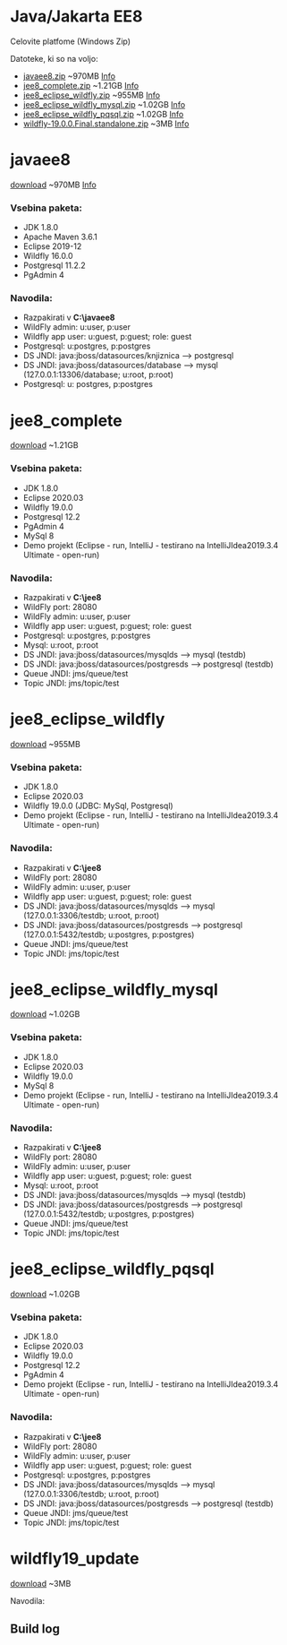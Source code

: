 # Java/Jakarta EE8
Celovite platfome (Windows Zip)

Datoteke, ki so na voljo:
- [javaee8.zip](http://164.8.250.220/jee8/javaee8.zip) ~970MB [Info](#javaee8)
- [jee8_complete.zip](http://164.8.250.220/jee8/jee8_complete.zip) ~1.21GB [Info](#jee8_complete)
- [jee8_eclipse_wildfly.zip](http://164.8.250.220/jee8/jee8_eclipse_wildfly.zip) ~955MB [Info](#jee8_eclipse_wildfly)
- [jee8_eclipse_wildfly_mysql.zip](http://164.8.250.220/jee8/jee8_eclipse_wildfly_mysql.zip) ~1.02GB [Info](#jee8_eclipse_wildfly_mysql)
- [jee8_eclipse_wildfly_pqsql.zip](http://164.8.250.220/jee8/jee8_eclipse_wildfly_pqsql.zip) ~1.02GB [Info](#jee8_eclipse_wildfly_pqsql)
- [wildfly-19.0.0.Final.standalone.zip](http://164.8.250.220/jee8/wildfly-19.0.0.Final.standalone.zip) ~3MB [Info](#wildfly19_update)



# javaee8
[download](http://164.8.250.220/jee8/javaee8.zip) ~970MB [Info](#link)

### Vsebina paketa:
- JDK 1.8.0
- Apache Maven 3.6.1
- Eclipse 2019-12
- Wildfly 16.0.0
- Postgresql 11.2.2
- PgAdmin 4

### Navodila:

- Razpakirati v **C:\javaee8**
- WildFly admin: u:user, p:user
- Wildfly app user: u:guest, p:guest; role: guest
- Postgresql: u:postgres, p:postgres
- DS JNDI: java:jboss/datasources/knjiznica --> postgresql
- DS JNDI: java:jboss/datasources/database --> mysql (127.0.0.1:13306/database; u:root, p:root)
- Postgresql: u: postgres, p:postgres



# jee8_complete
[download](http://164.8.250.220/jee8/jee8_complete.zip) ~1.21GB

### Vsebina paketa:
- JDK 1.8.0
- Eclipse 2020.03
- Wildfly 19.0.0
- Postgresql 12.2
- PgAdmin 4
- MySql 8
- Demo projekt (Eclipse - run, IntelliJ - testirano na IntelliJIdea2019.3.4 Ultimate - open-run)

### Navodila:

- Razpakirati v **C:\jee8**
- WildFly port: 28080
- WildFly admin: u:user, p:user
- Wildfly app user: u:guest, p:guest; role: guest
- Postgresql: u:postgres, p:postgres
- Mysql: u:root, p:root
- DS JNDI: java:jboss/datasources/mysqlds --> mysql (testdb)
- DS JNDI: java:jboss/datasources/postgresds --> postgresql (testdb)
- Queue JNDI: jms/queue/test
- Topic JNDI: jms/topic/test



# jee8_eclipse_wildfly
[download](http://164.8.250.220/jee8/jee8_eclipse_wildfly.zip) ~955MB

### Vsebina paketa:
- JDK 1.8.0
- Eclipse 2020.03
- Wildfly 19.0.0 (JDBC: MySql, Postgresql)
- Demo projekt (Eclipse - run, IntelliJ - testirano na IntelliJIdea2019.3.4 Ultimate - open-run)

### Navodila:

- Razpakirati v **C:\jee8**
- WildFly port: 28080
- WildFly admin: u:user, p:user
- Wildfly app user: u:guest, p:guest; role: guest
- DS JNDI: java:jboss/datasources/mysqlds --> mysql (127.0.0.1:3306/testdb; u:root, p:root)
- DS JNDI: java:jboss/datasources/postgresds --> postgresql (127.0.0.1:5432/testdb; u:postgres, p:postgres)
- Queue JNDI: jms/queue/test
- Topic JNDI: jms/topic/test



# jee8_eclipse_wildfly_mysql
[download](http://164.8.250.220/jee8/jee8_eclipse_wildfly_mysql.zip) ~1.02GB

### Vsebina paketa:
- JDK 1.8.0
- Eclipse 2020.03
- Wildfly 19.0.0
- MySql 8
- Demo projekt (Eclipse - run, IntelliJ - testirano na IntelliJIdea2019.3.4 Ultimate - open-run)

### Navodila:

- Razpakirati v **C:\jee8**
- WildFly port: 28080
- WildFly admin: u:user, p:user
- Wildfly app user: u:guest, p:guest; role: guest
- Mysql: u:root, p:root
- DS JNDI: java:jboss/datasources/mysqlds --> mysql (testdb)
- DS JNDI: java:jboss/datasources/postgresds --> postgresql (127.0.0.1:5432/testdb; u:postgres, p:postgres)
- Queue JNDI: jms/queue/test
- Topic JNDI: jms/topic/test



# jee8_eclipse_wildfly_pqsql
[download](http://164.8.250.220/jee8/jee8_eclipse_wildfly_pqsql.zip) ~1.02GB

### Vsebina paketa:
- JDK 1.8.0
- Eclipse 2020.03
- Wildfly 19.0.0
- Postgresql 12.2
- PgAdmin 4
- Demo projekt (Eclipse - run, IntelliJ - testirano na IntelliJIdea2019.3.4 Ultimate - open-run)

### Navodila:

- Razpakirati v **C:\jee8**
- WildFly port: 28080
- WildFly admin: u:user, p:user
- Wildfly app user: u:guest, p:guest; role: guest
- Postgresql: u:postgres, p:postgres
- DS JNDI: java:jboss/datasources/mysqlds --> mysql (127.0.0.1:3306/testdb; u:root, p:root)
- DS JNDI: java:jboss/datasources/postgresds --> postgresql (testdb)
- Queue JNDI: jms/queue/test
- Topic JNDI: jms/topic/test



# wildfly19_update
[download](http://164.8.250.220/jee8/wildfly-19.0.0.Final.standalone.zip) ~3MB

Navodila:














## Build log
